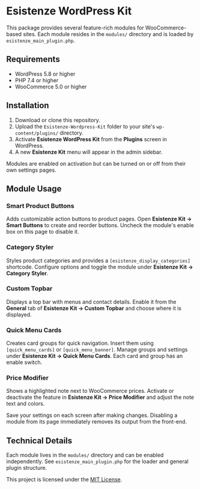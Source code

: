 # Esistenze WordPress Kit

This package provides several feature-rich modules for WooCommerce-based sites. Each module resides in the `modules/` directory and is loaded by `esistenze_main_plugin.php`.

## Requirements

- WordPress 5.8 or higher
- PHP 7.4 or higher
- WooCommerce 5.0 or higher

## Installation

1. Download or clone this repository.
2. Upload the `Esistenze-Wordpress-Kit` folder to your site's `wp-content/plugins/` directory.
3. Activate **Esistenze WordPress Kit** from the **Plugins** screen in WordPress.
4. A new **Esistenze Kit** menu will appear in the admin sidebar.

Modules are enabled on activation but can be turned on or off from their own settings pages.

## Module Usage

### Smart Product Buttons

Adds customizable action buttons to product pages. Open **Esistenze Kit → Smart Buttons** to create and reorder buttons. Uncheck the module's enable box on this page to disable it.

### Category Styler

Styles product categories and provides a `[esistenze_display_categories]` shortcode. Configure options and toggle the module under **Esistenze Kit → Category Styler**.

### Custom Topbar

Displays a top bar with menus and contact details. Enable it from the **General** tab of **Esistenze Kit → Custom Topbar** and choose where it is displayed.

### Quick Menu Cards

Creates card groups for quick navigation. Insert them using `[quick_menu_cards]` or `[quick_menu_banner]`. Manage groups and settings under **Esistenze Kit → Quick Menu Cards**. Each card and group has an enable switch.

### Price Modifier

Shows a highlighted note next to WooCommerce prices. Activate or deactivate the feature in **Esistenze Kit → Price Modifier** and adjust the note text and colors.

Save your settings on each screen after making changes. Disabling a module from its page immediately removes its output from the front-end.

## Technical Details

Each module lives in the `modules/` directory and can be enabled independently. See `esistenze_main_plugin.php` for the loader and general plugin structure.

This project is licensed under the [MIT License](LICENSE).
